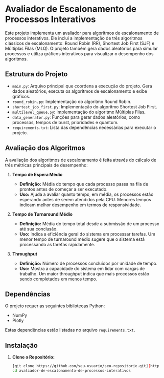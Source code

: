 # Avaliador de Escalonamento de Processos Interativos

Este projeto implementa um avaliador para algoritmos de escalonamento de processos interativos. Ele inclui a implementação de três algoritmos clássicos de escalonamento: Round Robin (RR), Shortest Job First (SJF) e Múltiplas Filas (MLQ). O projeto também gera dados aleatórios para simular processos e utiliza gráficos interativos para visualizar o desempenho dos algoritmos.

## Estrutura do Projeto

- `main.py`: Arquivo principal que coordena a execução do projeto. Gera dados aleatórios, executa os algoritmos de escalonamento e exibe gráficos.
- `round_robin.py`: Implementação do algoritmo Round Robin.
- `shortest_job_first.py`: Implementação do algoritmo Shortest Job First.
- `multilevel_queue.py`: Implementação do algoritmo Múltiplas Filas.
- `data_generator.py`: Funções para gerar dados aleatórios, como processos, tempos de burst, prioridades e quantum.
- `requirements.txt`: Lista das dependências necessárias para executar o projeto.

## Avaliação dos Algoritmos

A avaliação dos algoritmos de escalonamento é feita através do cálculo de três métricas principais de desempenho:

1. **Tempo de Espera Médio**
   - **Definição:** Média do tempo que cada processo passa na fila de prontos antes de começar a ser executado.
   - **Uso:** Ajuda a avaliar quanto tempo, em média, os processos estão esperando antes de serem atendidos pela CPU. Menores tempos indicam melhor desempenho em termos de responsividade.

2. **Tempo de Turnaround Médio**
   - **Definição:** Média do tempo total desde a submissão de um processo até sua conclusão.
   - **Uso:** Indica a eficiência geral do sistema em processar tarefas. Um menor tempo de turnaround médio sugere que o sistema está processando as tarefas rapidamente.

3. **Throughput**
   - **Definição:** Número de processos concluídos por unidade de tempo.
   - **Uso:** Mostra a capacidade do sistema em lidar com cargas de trabalho. Um maior throughput indica que mais processos estão sendo completados em menos tempo.

## Dependências

O projeto requer as seguintes bibliotecas Python:

- NumPy
- Plotly

Estas dependências estão listadas no arquivo `requirements.txt`.

## Instalação

1. **Clone o Repositório:**
   ```bash
   [git clone https://github.com/seu-usuario/seu-repositorio.git](https://github.com/leanoguerreiro/avaliador-de-escalonamento-de-processos-interativos.git)
   cd avaliador-de-escalonamento-de-processos-interativos
